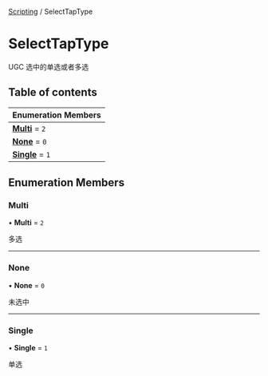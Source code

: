 [Scripting](../groups/Core.Scripting.md) / SelectTapType

# SelectTapType <Badge type="tip" text="Enumeration" /> <Score text="SelectTapType" />

UGC 选中的单选或者多选

## Table of contents

| Enumeration Members |
| :-----|
| **[Multi](mw.SelectTapType.md#multi)** = ``2`` <br> |
| **[None](mw.SelectTapType.md#none)** = ``0`` <br> |
| **[Single](mw.SelectTapType.md#single)** = ``1`` <br> |

## Enumeration Members

### Multi <Score text="Multi" /> 

• **Multi** = ``2``

多选

___

### None <Score text="None" /> 

• **None** = ``0``

未选中

___

### Single <Score text="Single" /> 

• **Single** = ``1``

单选
